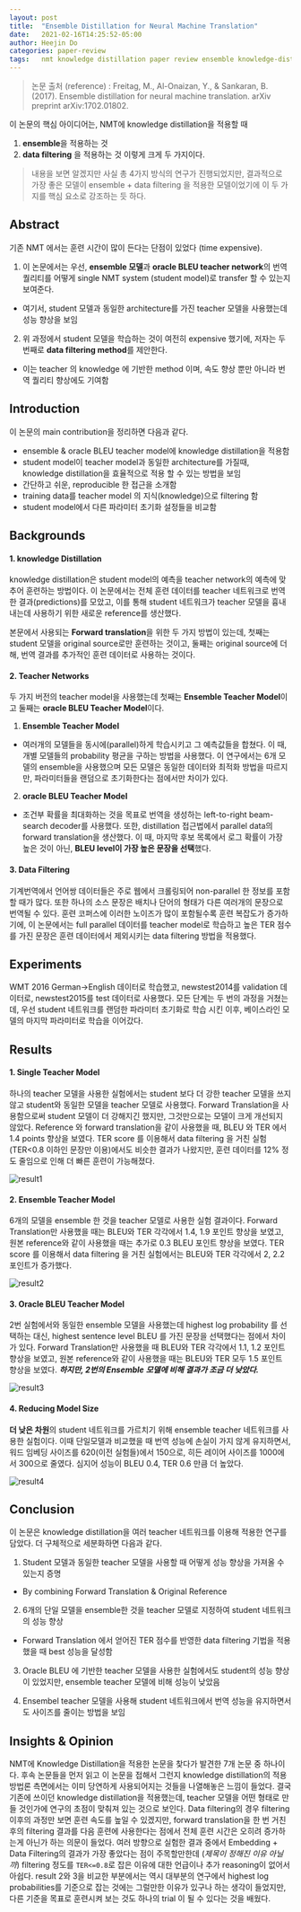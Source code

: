 ```yaml
---
layout: post
title:  "Ensemble Distillation for Neural Machine Translation"
date:   2021-02-16T14:25:52-05:00
author: Heejin Do
categories: paper-review
tags:	nmt knowledge distillation paper review ensemble knowledge-distillation
---
```

> 논문 출처 (reference)
: Freitag, M., Al-Onaizan, Y., & Sankaran, B. (2017). Ensemble distillation for neural machine translation. arXiv preprint arXiv:1702.01802.


이 논문의 핵심 아이디어는, NMT에 knowledge distillation을 적용할 때
1. **ensemble**을 적용하는 것
2. **data filtering** 을 적용하는 것
이렇게 크게 두 가지이다.

> 내용을 보면 알겠지만 사실 총 4가지 방식의 연구가 진행되었지만, 결과적으로 가장 좋은 모델이 ensemble + data filtering 을 적용한 모델이었기에 이 두 가지를 핵심 요소로 강조하는 듯 하다.



## Abstract
기존 NMT 에서는 훈련 시간이 많이 든다는 단점이 있었다 (time expensive).

1. 이 논문에서는 우선, **ensemble 모델**과 **oracle BLEU teacher network**의 번역 퀄리티를 어떻게 single NMT system (student model)로 transfer 할 수 있는지 보여준다.
- 여기서, student 모델과 동일한 architecture를 가진 teacher 모델을 사용했는데 성능 향상을 보임

2. 위 과정에서 student 모델을 학습하는 것이 여전히 expensive 했기에, 저자는 두번째로 **data filtering method**를 제안한다. 
- 이는 teacher 의 knowledge 에 기반한 method 이며, 속도 향상 뿐만 아니라 번역 퀄리티 향상에도 기여함


## Introduction
이 논문의 main contribution을 정리하면 다음과 같다. 
- ensemble & oracle BLEU teacher model에 knowledge distillation을 적용함
- student model이 teacher model과 동일한 architecture를 가질때, knowledge distillation을 효율적으로 적용 할 수 있는 방법을 보임
- 간단하고 쉬운, reproducible 한 접근을 소개함
- training data를 teacher model 의 지식(knowledge)으로 filtering 함
- student model에서 다른 파라미터 초기화 설정들을 비교함


## Backgrounds

#### 1. knowledge Distillation
knowledge distillation은 student model의 예측을 teacher network의 예측에 맞추어 훈련하는 방법이다.
이 논문에서는 전체 훈련 데이터를 teacher 네트워크로 번역한 결과(predictions)를 모았고, 
이를 통해 student 네트워크가 teacher 모델을 흉내내는데 사용하기 위한 새로운 reference를 생산했다.

본문에서 사용되는 **Forward translation**을 위한 두 가지 방법이 있는데,
첫째는 student 모델을 original source로만 훈련하는 것이고,
둘째는 original source에 더해, 번역 결과를 추가적인 훈련 데이터로 사용하는 것이다. 

#### 2. Teacher Networks
두 가지 버전의 teacher model을 사용했는데 첫째는 **Ensemble Teacher Model**이고 둘째는 **oracle BLEU Teacher Model**이다.

1) **Ensemble Teacher Model**
- 여러개의 모델들을 동시에(parallel)하게 학습시키고 그 예측값들을 합쳤다. 이 때, 개별 모델들의 probability 평균을 구하는 방법을 사용했다. 
이 연구에서는 6개 모델의 ensemble을 사용했으며 모든 모델은 동일한 데이터와 최적화 방법을 따르지만, 파라미터들을 랜덤으로 초기화한다는 점에서만 차이가 있다.

2) **oracle BLEU Teacher Model**
- 조건부 확률을 최대화하는 것을 목표로 번역을 생성하는 left-to-right beam-search decoder를 사용했다. 또한, distillation 접근법에서 parallel data의 forward translation을 생산했다. 이 때, 마지막 후보 목록에서 로그 확률이 가장 높은 것이 아닌, **BLEU level이 가장 높은 문장을 선택**했다.

#### 3. Data Filtering
기계번역에서 언어쌍 데이터들은 주로 웹에서 크롤링되어 non-parallel 한 정보를 포함할 때가 많다. 또한 하나의 소스 문장은 배치나 단어의 형태가 다른 여러개의 문장으로 번역될 수 있다. 훈련 코퍼스에 이러한 노이즈가 많이 포함될수록 훈련 복잡도가 증가하기에, 이 논문에서는 full parallel 데이터를 teacher model로 학습하고 높은 TER 점수를 가진 문장은 훈련 데이터에서 제외시키는 data filtering 방법을 적용했다.

## Experiments
WMT 2016 German→English 데이터로 학습했고, newstest2014를 validation 데이터로, newstest2015를 test 데이터로 사용했다.
모든 단계는 두 번의 과정을 거쳤는데, 우선 student 네트워크를 랜덤한 파라미터 초기화로 학습 시킨 이후, 베이스라인 모델의 마지막 파라미터로 학습을 이어갔다.

## Results
#### 1. Single Teacher Model
하나의 teacher 모델을 사용한 실험에서는 student 보다 더 강한 teacher 모델을 쓰지 않고 student와 동일한 모델을 teacher 모델로 사용했다. Forward Translation을 사용함으로써 student 모델이 더 강해지긴 했지만, 그것만으로는 모델이 크게 개선되지 않았다. Reference 와 forward translation을 같이 사용했을 때, BLEU 와 TER 에서 1.4 points 향상을 보였다. TER score 를 이용해서 data filtering 을 거친 실험(TER<0.8 이하인 문장만 이용)에서도 비슷한 결과가 나왔지만, 훈련 데이터를 12% 정도 줄임으로 인해 더 빠른 훈련이 가능해졌다.

<img src="/assets/images/ensemble_1.PNG" title="result1">

#### 2. Ensemble Teacher Model
6개의 모델을 ensemble 한 것을 teacher 모델로 사용한 실험 결과이다. Forward Translation만 사용했을 때는 BLEU와 TER 각각에서 1.4, 1.9 포인트 향상을 보였고, 원본 reference와 같이 사용했을 때는 추가로 0.3 BLEU 포인트 향상을 보였다. TER score 를 이용해서 data filtering 을 거친 실험에서는 BLEU와 TER 각각에서 2, 2.2 포인트가 증가했다. 

<img src="/assets/images/ensemble_2.PNG" title="result2">

#### 3. Oracle BLEU Teacher Model
2번 실험에서와 동일한 ensemble 모델을 사용했는데 highest log probability 를 선택하는 대신, highest sentence level BLEU 를 가진 문장을 선택했다는 점에서 차이가 있다. Forward Translation만 사용했을 때 BLEU와 TER 각각에서 1.1, 1.2 포인트 향상을 보였고, 원본 reference와 같이 사용했을 때는 BLEU와 TER 모두 1.5 포인트 향상을 보였다. **<em>하지만, 2번의 Ensemble 모델에 비해 결과가 조금 더 낮았다.</em>**

<img src="/assets/images/ensemble_3.PNG" title="result3">

#### 4. Reducing Model Size
**더 낮은 차원**의 student 네트워크를 가르치기 위해 ensemble teacher 네트워크를 사용한 실험이다. 이때 단일모델과 비교했을 때 번역 성능에 손실이 가지 않게 유지하면서, 워드 임베딩 사이즈를 620(이전 실험들)에서 150으로, 히든 레이어 사이즈를 1000에서 300으로 줄였다. 심지어 성능이 BLEU 0.4, TER 0.6 만큼 더 높았다.

<img src="/assets/images/ensemble_4.PNG" title="result4">

## Conclusion
이 논문은 knowledge distillation을 여러 teacher 네트워크를 이용해 적용한 연구를 담았다. 더 구체적으로 세분화하면 다음과 같다.
1. Student 모델과 동일한 teacher 모델을 사용할 때 어떻게 성능 향상을 가져올 수 있는지 증명
- By combining Forward Translation & Original Reference

2. 6개의 단일 모델을 ensemble한 것을 teacher 모델로 지정하여 student 네트워크의 성능 향상
- Forward Translation 에서 얻어진 TER 점수를 반영한 data filtering 기법을 적용했을 때 best 성능을 달성함

3. Oracle BLEU 에 기반한 teacher 모델을 사용한 실험에서도 student의 성능 향상이 있었지만, ensemble teacher 모델에 비해 성능이 낮았음

4. Ensembel teacher 모델을 사용해 student 네트워크에서 번역 성능을 유지하면서도 사이즈를 줄이는 방법을 보임

## Insights & Opinion
NMT에 Knowledge Distillation을 적용한 논문을 찾다가 발견한 7개 논문 중 하나이다. 후속 논문들을 먼저 읽고 이 논문을 접해서 그런지 knowledge distillation의 적용 방법론 측면에서는 이미 당연하게 사용되어지는 것들을 나열해놓은 느낌이 들었다. 결국 기존에 쓰이던 knowledge distillation을 적용했는데, teacher 모델을 어떤 형태로 만들 것인가에 연구의 초점이 맞춰져 있는 것으로 보인다. Data filtering의 경우 filtering 이후의 과정만 보면 훈련 속도를 높일 수 있겠지만, forward translation을 한 번 거친 후의 filtering 결과를 다음 훈련에 사용한다는 점에서 전체 훈련 시간은 오히려 증가하는게 아닌가 하는 의문이 들었다. 여러 방향으로 실험한 결과 중에서 Embedding + Data Filtering의 결과가 가장 좋았다는 점이 주목할만한데 (<em>제목이 정해진 이유 아닐까</em>) filtering 정도를 `TER<=0.8`로 잡은 이유에 대한 언급이나 추가 reasoning이 없어서 아쉽다. result 2와 3을 비교한 부분에서는 역시 대부분의 연구에서 highest log probabilities를 기준으로 잡는 것에는 그럴만한 이유가 있구나 하는 생각이 들었지만, 다른 기준을 목표로 훈련시켜 보는 것도 하나의 trial 이 될 수 있다는 것을 배웠다.


